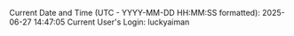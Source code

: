 Current Date and Time (UTC - YYYY-MM-DD HH:MM:SS formatted): 2025-06-27 14:47:05
Current User's Login: luckyaiman
